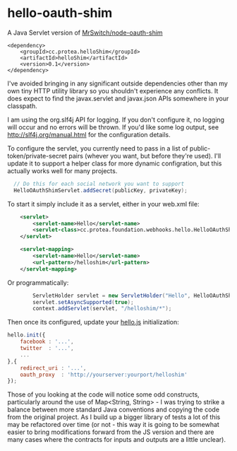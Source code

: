 # hello-oauth-shim
A Java Servlet version of [MrSwitch/node-oauth-shim](https://github.com/MrSwitch/node-oauth-shim)

```
<dependency>
    <groupId>cc.protea.helloShim</groupId>
    <artifactId>helloShim</artifactId>
    <version>0.1</version>
</dependency>
```

I've avoided bringing in any significant outside dependencies other than my own tiny HTTP utility library so you shouldn't experience any conflicts.  It does expect to find the javax.servlet and javax.json APIs somewhere in your classpath.

I am using the org.slf4j API for logging. If you don't configure it, no logging will occur and no errors will be thrown. If you'd like some log output, see http://slf4j.org/manual.html for the configuration details.

To configure the servlet, you currently need to pass in a list of public-token/private-secret pairs (whever you want, but before they're used). I'll update it to support a helper class for more dynamic configration, but this actually works well for many projects.

```java
  // Do this for each social network you want to support
  HelloOAuthShimServlet.addSecret(publicKey, privateKey); 
```

To start it simply include it as a servlet, either in your web.xml file:

```xml
    <servlet>
        <servlet-name>Hello</servlet-name>
        <servlet-class>cc.protea.foundation.webhooks.hello.HelloOAuthShimServlet</servlet-class>
    </servlet>

    <servlet-mapping>
        <servlet-name>Hello</servlet-name>
        <url-pattern>/helloshim</url-pattern>
    </servlet-mapping>
```

Or programmatically:

```java
    	ServletHolder servlet = new ServletHolder("Hello", HelloOAuthShimServlet.class);
    	servlet.setAsyncSupported(true);
    	context.addServlet(servlet, "/helloshim/*");
```

Then once its configured, update your [hello.js](https://github.com/MrSwitch/hello.js) initialization:

```js
hello.init({ 
	facebook : '...',
	twitter  : '...',
	...
},{
	redirect_uri : '...',
	oauth_proxy  : 'http://yourserver:yourport/helloshim'
});
```

Those of you looking at the code will notice some odd constructs, particularly around the use of Map<String, String> - I was trying to strike a balance between more standard Java conventions and copying the code from the original project.  As I build up a bigger library of tests a lot of this may be refactored over time (or not - this way it is going to be somewhat easier to bring modifications forward from the JS version and there are many cases where the contracts for inputs and outputs are a little unclear).    